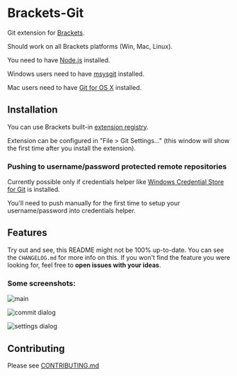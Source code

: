 # Brackets-Git

Git extension for [Brackets](http://brackets.io/).

Should work on all Brackets platforms (Win, Mac, Linux).

You need to have [Node.js](http://nodejs.org/) installed.

Windows users need to have [msysgit](https://code.google.com/p/msysgit/) installed.

Mac users need to have [Git for OS X](https://code.google.com/p/git-osx-installer/) installed.

## Installation

You can use Brackets built-in [extension registry](https://brackets-registry.aboutweb.com/).

Extension can be configured in "File > Git Settings..." (this window will show the first time after you install the extension).

### Pushing to username/password protected remote repositories

Currently possible only if credentials helper like [Windows Credential Store for Git](http://gitcredentialstore.codeplex.com/) is installed.

You'll need to push manually for the first time to setup your username/password into credentials helper.

## Features

Try out and see, this README might not be 100% up-to-date. You can see the ```CHANGELOG.md``` for more info on this.
If you won't find the feature you were looking for, feel free to __open issues with your ideas__.

### Some screenshots:

![main](https://raw.github.com/zaggino/brackets-git/master/screenshots/main.png)

![commit dialog](https://raw.github.com/zaggino/brackets-git/master/screenshots/commitDialog.png)

![settings dialog](https://raw.github.com/zaggino/brackets-git/master/screenshots/settingsDialog.png)

## Contributing

Please see [CONTRIBUTING.md](https://github.com/zaggino/brackets-git/blob/master/CONTRIBUTING.md)
